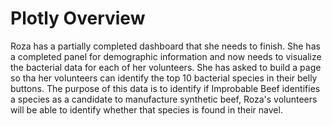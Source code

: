 # Plotly Overview

Roza has a partially completed dashboard that she needs to finish. She has a completed panel for demographic information and now needs to visualize the bacterial data for each of her volunteers. She has asked to build a page so tha her volunteers can identify the top 10 bacterial species in their belly buttons. The purpose of this data is to identify if Improbable Beef identifies a species as a candidate to manufacture synthetic beef, Roza's volunteers will be able to identify whether that species is found in their navel.
